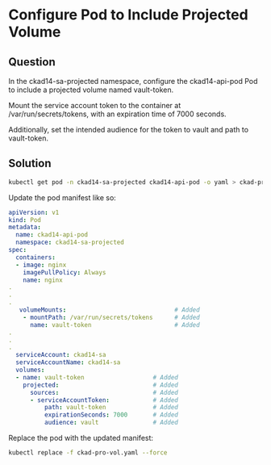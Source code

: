 # Configure Pod to Include Projected Volume

## Question

In the ckad14-sa-projected namespace, configure the ckad14-api-pod Pod to include a projected volume named vault-token.

Mount the service account token to the container at /var/run/secrets/tokens, with an expiration time of 7000 seconds.

Additionally, set the intended audience for the token to vault and path to vault-token.

## Solution

```bash
kubectl get pod -n ckad14-sa-projected ckad14-api-pod -o yaml > ckad-pro-vol.yaml
```

Update the pod manifest like so:

```yaml
apiVersion: v1
kind: Pod
metadata:
  name: ckad14-api-pod
  namespace: ckad14-sa-projected
spec:
  containers:
  - image: nginx
    imagePullPolicy: Always
    name: nginx
.
.
.
   volumeMounts:                              # Added
    - mountPath: /var/run/secrets/tokens      # Added
      name: vault-token                       # Added
.
.
.
  serviceAccount: ckad14-sa
  serviceAccountName: ckad14-sa
  volumes:
  - name: vault-token                   # Added
    projected:                          # Added
      sources:                          # Added
      - serviceAccountToken:            # Added
          path: vault-token             # Added
          expirationSeconds: 7000       # Added
          audience: vault               # Added
```

Replace the pod with the updated manifest:

```bash
kubectl replace -f ckad-pro-vol.yaml --force
```
